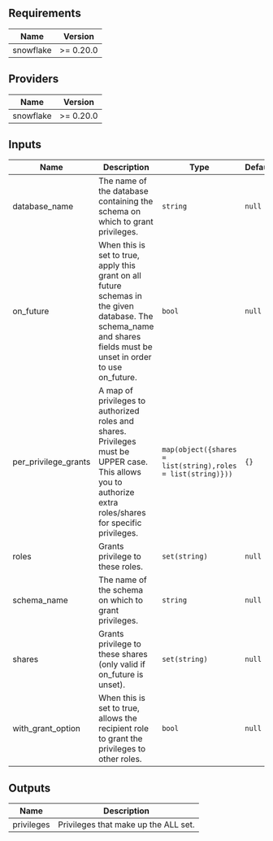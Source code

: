 <!-- START -->
## Requirements

| Name | Version |
|------|---------|
| snowflake | >= 0.20.0 |

## Providers

| Name | Version |
|------|---------|
| snowflake | >= 0.20.0 |

## Inputs

| Name | Description | Type | Default | Required |
|------|-------------|------|---------|:--------:|
| database\_name | The name of the database containing the schema on which to grant privileges. | `string` | `null` | no |
| on\_future | When this is set to true, apply this grant on all future schemas in the given database. The schema\_name and shares fields must be unset in order to use on\_future. | `bool` | `null` | no |
| per\_privilege\_grants | A map of privileges to authorized roles and shares. Privileges must be UPPER case.<br>  This allows you to authorize extra roles/shares for specific privileges. | `map(object({shares = list(string),roles = list(string)}))` | `{}` | no |
| roles | Grants privilege to these roles. | `set(string)` | `null` | no |
| schema\_name | The name of the schema on which to grant privileges. | `string` | `null` | no |
| shares | Grants privilege to these shares (only valid if on\_future is unset). | `set(string)` | `null` | no |
| with\_grant\_option | When this is set to true, allows the recipient role to grant the privileges to other roles. | `bool` | `null` | no |

## Outputs

| Name | Description |
|------|-------------|
| privileges | Privileges that make up the ALL set. |

<!-- END -->
